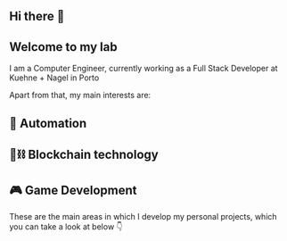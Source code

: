 ## Hi there 👋

## Welcome to my lab
I am a Computer Engineer, currently working as a Full Stack Developer at Kuehne + Nagel in Porto

Apart from that, my main interests are:
## 🤖 Automation 
## 🔲⛓️ Blockchain technology 
## 🎮 Game Development 

These are the main areas in which I develop my personal projects, which you can take a look at below 👇

